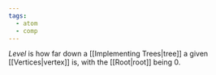 ```yaml
---
tags:
  - atom
  - comp
---
```

*Level* is how far down a [[Implementing Trees|tree]] a given [[Vertices|vertex]] is, with the [[Root|root]] being $0$.